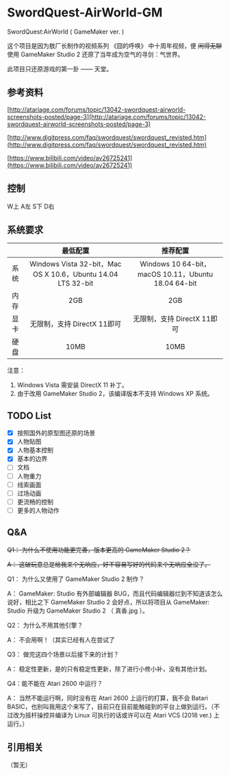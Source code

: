 # SwordQuest-AirWorld-GM

SwordQuest:AirWorld ( GameMaker ver. )

这个项目是因为敖厂长制作的视频系列 《囧的呼唤》 中十周年视频，便 ~~闲得无聊~~ 使用 GameMaker Studio 2 还原了当年成为空气的寻剑：气世界。

此项目只还原游戏的第一卦 —— 天堂。

## 参考资料

[http://atariage.com/forums/topic/13042-swordquest-airworld-screenshots-posted/page-3](http://atariage.com/forums/topic/13042-swordquest-airworld-screenshots-posted/page-3)

[http://www.digitpress.com/faq/swordquest/swordquest_revisted.htm](http://www.digitpress.com/faq/swordquest/swordquest_revisted.htm)

[https://www.bilibili.com/video/av26725241](https://www.bilibili.com/video/av26725241)

## 控制

W上 A左 S下 D右

## 系统要求

|  | 最低配置 | 推荐配置 |
| :---: | :--: | :-----: |
| 系统 | Windows Vista 32-bit，Mac OS X 10.6，Ubuntu 14.04 LTS 32-bit |Windows 10 64-bit，macOS 10.11，Ubuntu 18.04 64-bit|
| 内存 | 2GB |2GB|
| 显卡 | 无限制，支持 DirectX 11即可 |无限制，支持 DirectX 11即可|
| 硬盘 | 10MB |10MB|

注意：

1. Windows Vista 需安装 DirectX 11 补丁。
2. 由于改用 GameMaker Studio 2，该编译版本不支持 Windows XP 系统。

## TODO List

- [x] 按照国外的原型图还原的场景
- [x] 人物贴图
- [x] 人物基本控制
- [x] 基本的边界
- [ ] 文档
- [ ] 人物重力
- [ ] 线索画面
- [ ] 过场动画
- [ ] 更流畅的控制
- [ ] 更多的人物动作

## Q&A

~~Q1： 为什么不使用功能更完善，版本更高的 GameMaker Studio 2？~~

~~A： 这破玩意总是给我来个无响应，好不容易写好的代码来个无响应全没了。~~

Q1： 为什么又使用了 GameMaker Studio 2 制作？

A： GameMaker: Studio 有外部编辑器 BUG，而且代码编辑器烂到不知道该怎么说好，相比之下 GameMaker Studio 2 会好点，所以将项目从 GameMaker: Studio 升级为 GameMaker Studio 2 （ 真香.jpg ）。

Q2： 为什么不用其他引擎？

A： 不会用啊！（其实已经有人在尝试了

Q3： 做完这四个场景以后接下来的计划？

A： 稳定性更新，是的只有稳定性更新，除了进行小修小补，没有其他计划。

Q4：能不能在 Atari 2600 中运行？

A： 当然不能运行啊，同时没有在 Atari 2600 上运行的打算，我不会 Batari BASIC，也别叫我用这个来写了，目前只在目前能触碰到的平台上做到运行。（不过改为摇杆操控并编译为 Linux 可执行的话或许可以在 Atari VCS (2018 ver.) 上运行。）

## 引用相关

（暂无）
